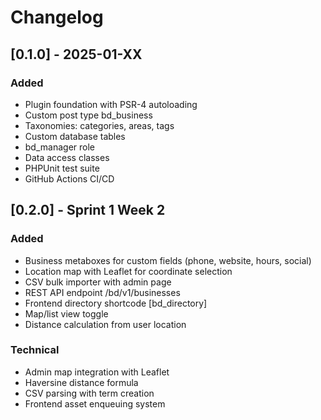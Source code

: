 # Changelog

## [0.1.0] - 2025-01-XX

### Added
- Plugin foundation with PSR-4 autoloading
- Custom post type bd_business
- Taxonomies: categories, areas, tags
- Custom database tables
- bd_manager role
- Data access classes
- PHPUnit test suite
- GitHub Actions CI/CD

## [0.2.0] - Sprint 1 Week 2

### Added
- Business metaboxes for custom fields (phone, website, hours, social)
- Location map with Leaflet for coordinate selection
- CSV bulk importer with admin page
- REST API endpoint /bd/v1/businesses
- Frontend directory shortcode [bd_directory]
- Map/list view toggle
- Distance calculation from user location

### Technical
- Admin map integration with Leaflet
- Haversine distance formula
- CSV parsing with term creation
- Frontend asset enqueuing system
